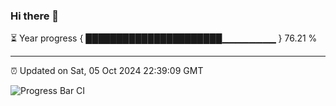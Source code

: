### Hi there 👋

⏳ Year progress { ██████████████████████▁▁▁▁▁▁▁▁ } 76.21 %

---

⏰ Updated on Sat, 05 Oct 2024 22:39:09 GMT

![Progress Bar CI](https://github.com/IshwaranRudhara/GIT-ACTION/workflows/Progress%20Bar%20CI/badge.svg)
